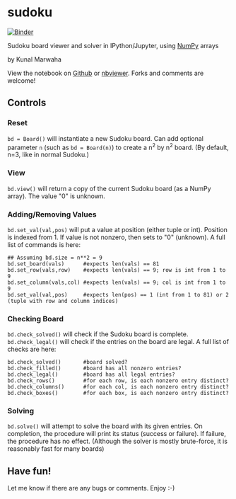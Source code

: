 # sudoku

[![Binder](https://mybinder.org/badge.svg)](https://mybinder.org/v2/gh/marwahaha/sudoku/master?filepath=solver.ipynb)

Sudoku board viewer and solver in IPython/Jupyter, using [NumPy](http://www.numpy.org/) arrays

by Kunal Marwaha

View the notebook on [Github](https://github.com/marwahaha/sudoku/blob/master/solver.ipynb) or [nbviewer](http://nbviewer.ipython.org/github/marwahaha/sudoku/blob/master/solver.ipynb).
Forks and comments are welcome!

## Controls
### Reset
```bd = Board()``` will instantiate a new Sudoku board. Can add optional parameter ```n``` (such as ```bd = Board(n)```) to create a n<sup>2</sup> by n<sup>2</sup> board. (By default, n=3, like in normal Sudoku.)
### View
```bd.view()``` will return a copy of the current Sudoku board (as a NumPy array). The value "0" is unknown.
### Adding/Removing Values
```bd.set_val(val,pos)``` will put a value at position (either tuple or int). Position is indexed from 1. If value is not nonzero, then sets to "0" (unknown). A full list of commands is here:
```
## Assuming bd.size = n**2 = 9
bd.set_board(vals)      #expects len(vals) == 81
bd.set_row(vals,row)    #expects len(vals) == 9; row is int from 1 to 9
bd.set_column(vals,col) #expects len(vals) == 9; col is int from 1 to 9
bd.set_val(val,pos)     #expects len(pos) == 1 (int from 1 to 81) or 2 (tuple with row and column indices)
```
### Checking Board
```bd.check_solved()``` will check if the Sudoku board is complete. ```bd.check_legal()``` will check if the entries on the board are legal. A full list of checks are here:
```
bd.check_solved()       #board solved?
bd.check_filled()       #board has all nonzero entries?
bd.check_legal()        #board has all legal entries?
bd.check_rows()         #for each row, is each nonzero entry distinct?
bd.check_columns()      #for each col, is each nonzero entry distinct?
bd.check_boxes()        #for each box, is each nonzero entry distinct?
```
### Solving
```bd.solve()``` will attempt to solve the board with its given entries. On completion, the procedure will print its status (success or failure). If failure, the procedure has no effect. (Although the solver is mostly brute-force, it is reasonably fast for many boards)
## Have fun!
Let me know if there are any bugs or comments. Enjoy :-)
